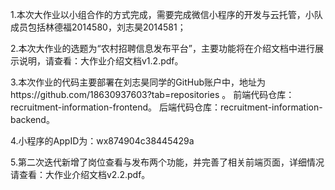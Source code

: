 1.本次大作业以小组合作的方式完成，需要完成微信小程序的开发与云托管，小队成员包括林德福2014580，刘志昊2014581；

2.本次大作业的选题为“农村招聘信息发布平台”，主要功能将在介绍文档中进行展示说明，请查看：大作业介绍文档v1.2.pdf。

3.本次作业的代码主要部署在刘志昊同学的GitHub账户中，地址为https://github.com/18630937603?tab=repositories 。
前端代码仓库：recruitment-information-frontend。
后端代码仓库：recruitment-information-backend。

4.小程序的AppID为：wx874904c38445429a

5.第二次迭代新增了岗位查看与发布两个功能，并完善了相关前端页面，详细情况请查看：大作业介绍文档v2.2.pdf。
